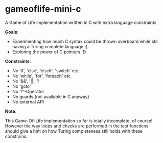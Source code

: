 # gameoflife-mini-c
A Game of Life implementation written in C with extra language constraints

**Goals:**

* Experimenting how much C syntax could be thrown overboard while still having a Turing complete language :).
* Exploring the power of C pointers :D

**Constraints:**

* No 'if', 'else', 'elseif', 'switch' etc.
* No 'while', 'for', 'foreach' etc.
* No '&&', '||', '!'
* No 'goto'
* No '?'-Operator
* No guards (not available in C anyway)
* No external API

**Note:**

This Game-Of-Life implementation so far is totally incomplete, of course!
However the way loops and checks are performed in the test functions
should give a hint on how Turing completeness still holds with these
constrains.
